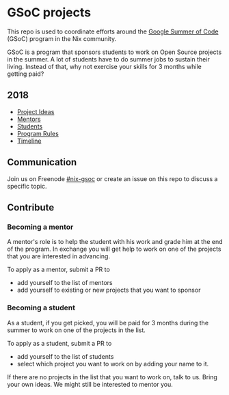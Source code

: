 # GSoC projects

This repo is used to coordinate efforts around the [Google Summer of Code][1] (GSoC) program in the Nix community.

GSoC is a program that sponsors students to work on Open Source projects in the summer. A lot of students have to do summer jobs to sustain their living. Instead of that, why not exercise your skills for 3 months while getting paid?

## 2018

* [Project Ideas](2018/projects.md)
* [Mentors](2018/mentors.md)
* [Students](2018/students.md)
* [Program Rules](https://summerofcode.withgoogle.com/rules/)
* [Timeline](https://developers.google.com/open-source/gsoc/timeline)

## Communication

Join us on Freenode [#nix-gsoc](irc://irc.freenode.net/nix-gsoc) or create an issue on this repo to discuss a specific topic.

## Contribute

### Becoming a mentor

A mentor's role is to help the student with his work and grade him at the end of the program. In exchange you will get help to work on one of the projects that you are interested in advancing.

To apply as a mentor, submit a PR to
* add yourself to the list of mentors
* add yourself to existing or new projects that you want to sponsor

### Becoming a student

As a student, if you get picked, you will be paid for 3 months during the summer to work on one of the projects in the list.

To apply as a student, submit a PR to
* add yourself to the list of students
* select which project you want to work on by adding your name to it.

If there are no projects in the list that you want to work on, talk to us. Bring your own ideas. We might still be interested to mentor you.

[1]: https://summerofcode.withgoogle.com/

